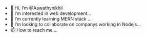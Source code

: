 - 👋 Hi, I’m @Aswathynikhil
- 👀 I’m interested in web development...
- 🌱 I’m currently learning MERN stack ...
- 💞️ I’m looking to collaborate on companys working in Nodejs...
- 📫 How to reach me ...

<!---
Aswathynikhil/Aswathynikhil is a ✨ special ✨ repository because its `README.md` (this file) appears on your GitHub profile.
You can click the Preview link to take a look at your changes.
--->
